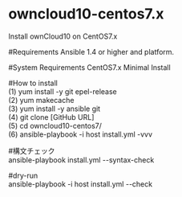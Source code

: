 # owncloud10-centos7.x
Install ownCloud10 on CentOS7.x

#Requirements
Ansible 1.4 or higher and platform.

#System Requirements
CentOS7.x Minimal Install

#How to install<br>
(1) yum install -y git epel-release<br>
(2) yum makecache<br>
(3) yum install -y ansible git<br>
(4) git clone [GitHub URL]<br>
(5) cd owncloud10-centos7/<br>
(6) ansible-playbook -i host install.yml -vvv <br>

#構文チェック <br>
ansible-playbook install.yml --syntax-check <br>

#dry-run <br>
ansible-playbook -i host install.yml --check <br>

